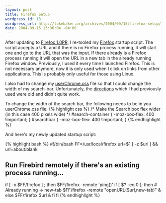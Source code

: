 ```yaml
--- 
layout: post
title: Firefox Setup
wordpress_id: 13
wordpress_url: http://lukebaker.org/archives/2004/09/15/firefox-setup/
date: 2004-09-15 13:36:04 -04:00
---
```

After updating to <a href="http://getfirefox.com/">Firefox 1.0PR,</a> I re-tooled my <a href="http://www.spreadfirefox.com/?q=affiliates&amp;id=14194">Firefox</a> startup script.  The script accepts a URL and if there is no Firefox process running, it will start one and go to the URL that was the input.  If there already is a Firefox process running it will open the URL in a new tab in the already running Firefox window.  Previously, I used it every time I launched Firefox.  This is not necessary anymore, now it is only used when I click on links from other applications.  This is probably only useful for those using Linux.

I also had to change my <a href="http://texturizer.net/firefox/edit.html#css">userChrome.css</a> file so that I could change the width of my search-bar.  Unfortunately, the <a href="http://texturizer.net/firefox/tips.html#app_searchbarsize">directions</a> which I had previously used were old and didn't quite work.

To change the width of the search bar, the following needs to be in you userChrome.css file:
{% highlight css %}
/* Make the Search box flex wider
   (in this case 400 pixels wide) */
#search-container {
   -moz-box-flex: 400 !important;
}
#searchbar {
-moz-box-flex: 400 !important;
}
{% endhighlight %}

And here's my newly updated startup script:

{% highlight bash %}
#!/bin/bash
FF=/usr/local/firefox
url=$1
[ -z $url ] && url=about:blank
## Run Firebird remotely if there's an existing process running...
if [ -x $FF/firefox ] ; then
$FF/firefox -remote 'ping()'
if [ $? -eq 0 ]; then # Already running -> new-tab
$FF/firefox -remote "openURL($url,new-tab)" &
else
$FF/firefox $url &
fi
fi
{% endhighlight %}
